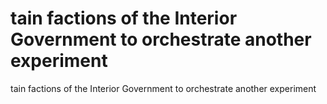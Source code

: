 # tain factions of the Interior Government to orchestrate another experiment

tain factions of the Interior Government to orchestrate another experiment